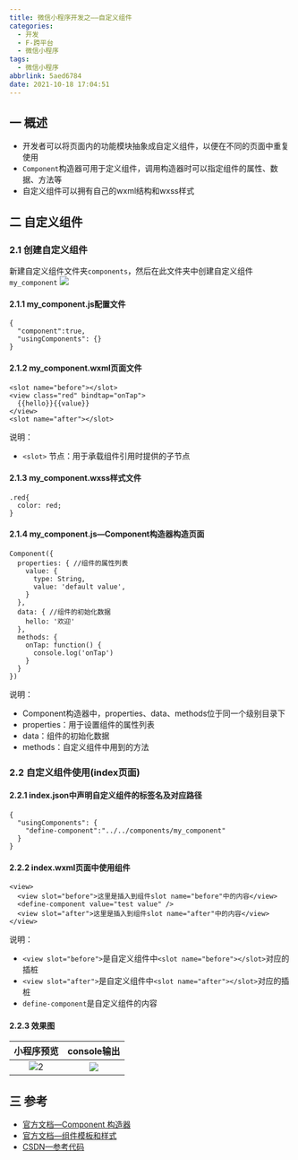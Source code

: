 ```yaml
---
title: 微信小程序开发之——自定义组件
categories:
  - 开发
  - F-跨平台
  - 微信小程序
tags:
  - 微信小程序
abbrlink: 5aed6784
date: 2021-10-18 17:04:51
---
```

## 一 概述

* 开发者可以将页面内的功能模块抽象成自定义组件，以便在不同的页面中重复使用
* `Component`构造器可用于定义组件，调用构造器时可以指定组件的属性、数据、方法等
* 自定义组件可以拥有自己的wxml结构和wxss样式

<!--more-->

## 二  自定义组件

### 2.1 创建自定义组件

新建自定义组件文件夹`components`，然后在此文件夹中创建自定义组件`my_component`
![][1]

#### 2.1.1 my_component.js配置文件

```
{
  "component":true,
  "usingComponents": {}
}
```

#### 2.1.2 my_component.wxml页面文件

```
<slot name="before"></slot>
<view class="red" bindtap="onTap">
  {{hello}}{{value}}
</view>
<slot name="after"></slot>
```

说明：

* `<slot>` 节点：用于承载组件引用时提供的子节点

#### 2.1.3 my_component.wxss样式文件

```
.red{
  color: red;
}
```

#### 2.1.4 my_component.js—Component构造器构造页面

```
Component({
  properties: { //组件的属性列表
    value: {
      type: String,
      value: 'default value',
    }
  },
  data: { //组件的初始化数据
    hello: '欢迎'
  },
  methods: {
    onTap: function() {
      console.log('onTap')
    }
  }
})
```

说明：

* Component构造器中，properties、data、methods位于同一个级别目录下
* properties：用于设置组件的属性列表
* data：组件的初始化数据
* methods：自定义组件中用到的方法

### 2.2 自定义组件使用(index页面)

#### 2.2.1 index.json中声明自定义组件的标签名及对应路径

```
{
  "usingComponents": {
    "define-component":"../../components/my_component"
  }
}
```

#### 2.2.2 index.wxml页面中使用组件

```
<view>
  <view slot="before">这里是插入到组件slot name="before"中的内容</view>
  <define-component value="test value" />
  <view slot="after">这里是插入到组件slot name="after"中的内容</view>
</view>
```

说明：

* `<view slot="before">`是自定义组件中`<slot name="before"></slot>`对应的插桩
* `<view slot="after">`是自定义组件中`<slot name="after"></slot>`对应的插桩
* `define-component`是自定义组件的内容

#### 2.2.3 效果图

| 小程序预览 | console输出 |
| :--------: | :---------: |
|   ![2][]   |   ![][3]    |

## 三 参考

* [官方文档—Component 构造器](https://developers.weixin.qq.com/miniprogram/dev/framework/custom-component/component.html)
* [官方文档—组件模板和样式](https://developers.weixin.qq.com/miniprogram/dev/framework/custom-component/wxml-wxss.html#%E7%BB%84%E4%BB%B6%20wxml%20%E7%9A%84%20slot)
* [CSDN—参考代码](https://download.csdn.net/download/Calvin_zhou/33245338)




[1]:https://jsd.onmicrosoft.cn/gh/PGzxc/CDN/blog-wechat/wechat-component-create-project.png
[2]:https://jsd.onmicrosoft.cn/gh/PGzxc/CDN/blog-wechat/wechat-component-slot-view.png
[3]:https://jsd.onmicrosoft.cn/gh/PGzxc/CDN/blog-wechat/wechat-component-slot-console.png

